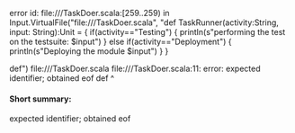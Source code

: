 error id: file://<WORKSPACE>/TaskDoer.scala:[259..259) in Input.VirtualFile("file://<WORKSPACE>/TaskDoer.scala", "def TaskRunner(activity:String, input: String):Unit = {
    if(activity=="Testing") {
        println(s"performing the test on the testsuite: $input")
    }
    else if(activity=="Deployment")
    {
        println(s"Deploying the module $input")
    }
}

def")
file://<WORKSPACE>/TaskDoer.scala
file://<WORKSPACE>/TaskDoer.scala:11: error: expected identifier; obtained eof
def
   ^
#### Short summary: 

expected identifier; obtained eof